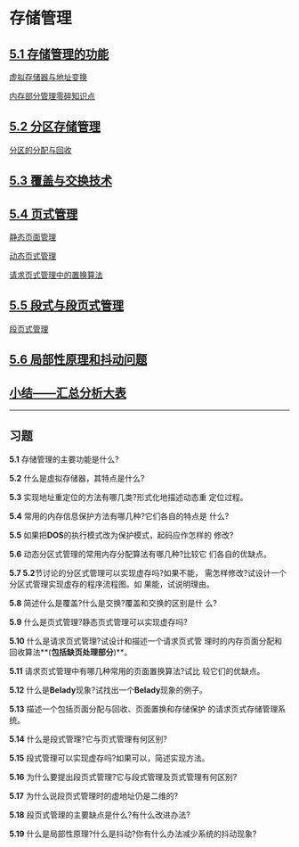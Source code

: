 # 存储管理

## [5.1 存储管理的功能](x-devonthink-item://9CFB5E78-CFFB-4B52-87A7-6029E080D9CA?page=115)

[虚拟存储器与地址变换](x-devonthink-item://9CFB5E78-CFFB-4B52-87A7-6029E080D9CA?page=116)

[内存部分管理零碎知识点](x-devonthink-item://9CFB5E78-CFFB-4B52-87A7-6029E080D9CA?page=118)

## [5.2 分区存储管理](x-devonthink-item://9CFB5E78-CFFB-4B52-87A7-6029E080D9CA?page=120)

[分区的分配与回收](x-devonthink-item://9CFB5E78-CFFB-4B52-87A7-6029E080D9CA?page=122)

## [5.3 覆盖与交换技术](x-devonthink-item://9CFB5E78-CFFB-4B52-87A7-6029E080D9CA?page=126)

## [5.4 页式管理](x-devonthink-item://9CFB5E78-CFFB-4B52-87A7-6029E080D9CA?page=129)
 [静态页面管理](x-devonthink-item://9CFB5E78-CFFB-4B52-87A7-6029E080D9CA?page=130)

 [动态页式管理](x-devonthink-item://9CFB5E78-CFFB-4B52-87A7-6029E080D9CA?page=132)

 [请求页式管理中的置换算法](x-devonthink-item://9CFB5E78-CFFB-4B52-87A7-6029E080D9CA?page=134)

 ## [5.5 段式与段页式管理](x-devonthink-item://9CFB5E78-CFFB-4B52-87A7-6029E080D9CA?page=138)

[段页式管理](x-devonthink-item://9CFB5E78-CFFB-4B52-87A7-6029E080D9CA?page=143)

## [5.6 局部性原理和抖动问题](x-devonthink-item://9CFB5E78-CFFB-4B52-87A7-6029E080D9CA?page=145)

## [小结——汇总分析大表](x-devonthink-item://9CFB5E78-CFFB-4B52-87A7-6029E080D9CA?page=148)



---
## 习题
      

**5.1** 存储管理的主要功能是什么?

**5.2** 什么是虚拟存储器，其特点是什么?

**5.3** 实现地址重定位的方法有哪几类?形式化地描述动态重 定位过程。

**5.4** 常用的内存信息保护方法有哪几种?它们各自的特点是 什么?

**5.5** 如果把**DOS**的执行模式改为保护模式，起码应作怎样的 修改?

**5.6** 动态分区式管理的常用内存分配算法有哪几种?比较它 们各自的优缺点。

**5.7 5.2**节讨论的分区式管理可以实现虚存吗?如果不能， 需怎样修改?试设计一个分区式管理实现虚存的程序流程图。如 果能，试说明理由。

**5.8** 简述什么是覆盖?什么是交换?覆盖和交换的区别是什 么?

**5.9** 什么是页式管理?静态页式管理可以实现虚存吗?

**5.10** 什么是请求页式管理?试设计和描述一个请求页式管 理时的内存页面分配和回收算法**(**包括缺页处理部分**)**。

**5.11** 请求页式管理中有哪几种常用的页面置换算法?试比 较它们的优缺点。

**5.12** 什么是**Belady**现象?试找出一个**Belady**现象的例子。

**5.13** 描述一个包括页面分配与回收、页面置换和存储保护 的请求页式存储管理系统。

**5.14** 什么是段式管理?它与页式管理有何区别?

**5.15** 段式管理可以实现虚存吗?如果可以，简述实现方法。 

**5.16** 为什么要提出段页式管理?它与段式管理及页式管理有何区别?

**5.17** 为什么说段页式管理时的虚地址仍是二维的?

**5.18** 段页式管理的主要缺点是什么?有什么改进办法? 

**5.19** 什么是局部性原理?什么是抖动?你有什么办法减少系统的抖动现象?